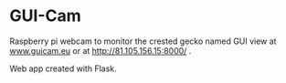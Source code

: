 # GUI-Cam
Raspberry pi webcam to monitor the crested gecko named GUI view at www.guicam.eu or at http://81.105.156.15:8000/ .

Web app created with Flask.  
